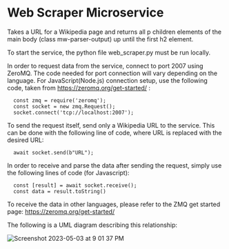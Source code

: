 # Web Scraper Microservice
Takes a URL for a Wikipedia page and returns all p children elements of the main body (class mw-parser-output) up until the first h2 element.

To start the service, the python file web_scraper.py must be run locally.

In order to request data from the service, connect to port 2007 using ZeroMQ. The code needed for port connection will vary depending on the language.
For JavaScript(Node.js) connection setup, use the following code, taken from https://zeromq.org/get-started/ :

      const zmq = require('zeromq');
      const socket = new zmq.Request();
      socket.connect('tcp://localhost:2007');
  

To send the request itself, send only a Wikipedia URL to the service. This can be done with the following line of code, where URL is replaced with the desired URL:

      await socket.send(b"URL");


In order to receive and parse the data after sending the request, simply use the following lines of code (for Javascript):

      const [result] = await socket.receive();
      const data = result.toString()
      
To receive the data in other languages, please refer to the ZMQ get started page: https://zeromq.org/get-started/

The following is a UML diagram describing this relationship:

![Screenshot 2023-05-03 at 9 01 37 PM](https://user-images.githubusercontent.com/91351068/236017480-a4847d80-573d-4ee5-af36-82835fd8cf08.png)
